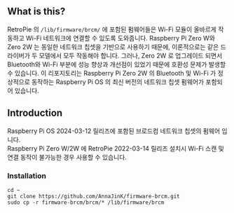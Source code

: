 ## What is this?
RetroPie 의 ```/lib/firmware/brcm/``` 에 포함된 펌웨어들은 Wi-Fi 모듈이 올바르게 작동하고 Wi-Fi 네트워크에 연결할 수 있도록 도와줍니다. Raspberry Pi Zero W와 Zero 2W 는 동일한 네트워크 칩셋을 기반으로 사용하기 때문에, 이론적으로는 같은 드라이버가 두 모델에서 모두 작동해야 합니다. 그러나, Zero 2W 로 업그레이드 되면서 Bluetooth와 Wi-Fi 부분에 성능 향상과 개선점이 있었기 때문에 호환성 문제가 발생할 수 있습니다. 이 리포지토리는 Raspberry Pi Zero 2W 의 Bluetooth 및 Wi-Fi 가 정상적으로 동작하는 Raspberry Pi OS 의 최신 버전의 네트워크 칩셋 펌웨어가 포함되어 있습니다.
## Introduction
Raspberry Pi OS 2024-03-12 릴리즈에 포함된 브로드컴 네트워크 칩셋의 펌웨어 입니다.  
Raspberry Pi Zero W/2W 에 RetroPie 2022-03-14 릴리즈 설치시 Wi-Fi 스캔 및 연결 동작이 불가능한 경우 사용할 수 있습니다.

### Installation
```
cd ~
git clone https://github.com/AnnaJinK/firmware-brcm.git
sudo cp -r firmware-brcm/brcm/* /lib/firmware/brcm
```
